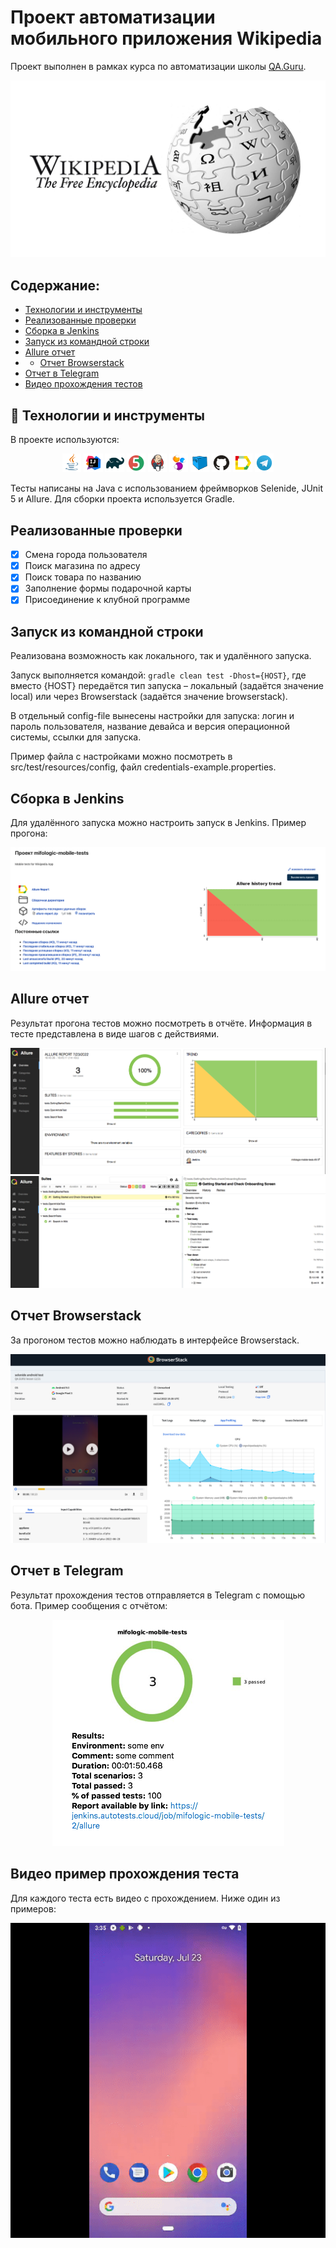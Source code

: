 # Проект автоматизации мобильного приложения Wikipedia

Проект выполнен в рамках курса по автоматизации школы <a href="https://qa.guru">QA.Guru</a>.

<img src="/images/Wikipedia.jpg">

## Содержание:

* <a href="#link-технологии-и-инструменты">Технологии и инструменты</a>
* <a href="#link-реализованные-проверки">Реализованные проверки</a>
* <a href="#link-сборка-в-jenkins">Сборка в Jenkins</a>
* <a href="#link-запуск-из-инструменты-командной-строки">Запуск из командной строки</a>
* <a href="#link-allure-отчет">Allure отчет</a>
* * <a href="#link-отчет-browserstack">Отчет Browserstack</a>
* <a href="#link-отчет-в-telegram">Отчет в Telegram</a>
* <a href="#link-видео-прохождения-тестов">Видео прохождения тестов</a>


## :link: Технологии и инструменты
В проекте используются:

<p align="center">
<img width="6%" src="/images/icons/Java.svg">
<img width="6%" src="/images/icons/Intelij_IDEA.svg">
<img width="6%" src="/images/icons/Gradle.svg">
<img width="6%" src="/images/icons/JUnit5.svg">
<img width="6%" src="/images/icons/Jenkins.svg">
<img width="6%" src="/images/icons/Selenide.svg">
<img width="6%" src="/images/icons/Selenoid.svg">
<img width="6%" src="/images/icons/GitHub.svg">
<img width="6%" src="/images/icons/Allure_Report.svg">
<img width="6%" src="/images/icons/Telegram.svg">
</p>

Тесты написаны на Java с использованием фреймворков Selenide, JUnit 5 и Allure. Для сборки проекта используется Gradle.

## Реализованные проверки
- [x] Смена города пользователя
- [x] Поиск магазина по адресу
- [x] Поиск товара по названию
- [x] Заполнение формы подарочной карты
- [x] Присоединение к клубной программе

## Запуск из командной строки
Реализована возможность как локального, так и удалённого запуска.

Запуск выполняется командой:
`gradle clean test -Dhost={HOST}`, где вместо {HOST} передаётся тип запуска – 
локальный (задаётся значение local) или через Browserstack (задаётся значение browserstack).

В отдельный config-file вынесены настройки для запуска: логин и пароль пользователя, 
название девайса и версия операционной системы, ссылки для запуска.

Пример файла с настройками можно посмотреть в src/test/resources/config, файл credentials-example.properties.

## Сборка в Jenkins
Для удалённого запуска можно настроить запуск в Jenkins. Пример прогона:

<img src="/images/reports/jenkins_report.png">

## Allure отчет
Результат прогона тестов можно посмотреть в отчёте. Информация в тесте представлена в виде шагов с действиями.

<img src="/images/reports/allure_main.png">
<img src="/images/reports/test_example.png">

## Отчет Browserstack
За прогоном тестов можно наблюдать в интерфейсе Browserstack.

<img src="/images/reports/browserstack.png">

## Отчет в Telegram
Результат прохождения тестов отправляется в Telegram с помощью бота. Пример сообщения с отчётом:

<p align="center">
<img src="/images/reports/telegram_report.png">
</p>

## Видео пример прохождения теста
Для каждого теста есть видео с прохождением. Ниже один из примеров:

<p align="center">
<img src="/images/video.gif">
</p>
